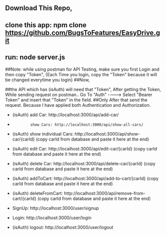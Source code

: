 

## Download This Repo,
## clone this app: npm clone https://github.com/BugsToFeatures/EasyDrive.git

## run: node server.js

##Note: while using postman for API Testing, make sure you first Login and then copy "Token", {Each Time you login, copy the "Token" because it will be changed everytime you login}
##Now,

##the API which has (isAuth) will need that "Token", After getting the Token, While sending request on postman.. Go To "Auth" ----> Select "Bearer Token" and insert that "Token" in the field.
##Only After that send the request. Because I have applied both Authentication and Authorization.

- (isAuth)    add Car: http://localhost:3000/api/add-car/
-             show Cars: http://localhost:3000/api/show-all-cars/
- (isAuth)    show individual Cars: http://localhost:3000/api/show-car/{carId} (copy carId from database and paste it here at the end)
- (isAuth)    edit Car: http://localhost:3000/api/edit-car/{carId} (copy carId from database and paste it here at the end)
- (isAuth)    delete Car: http://localhost:3000/api/delete-car/{carId} (copy carId from database and paste it here at the end)
- (isAuth)    addToCart: http://localhost:3000/api/add-to-cart/{carId} (copy carId from database and paste it here at the end)
- (isAuth)    deleteFromCart: http://localhost:3000/api/remove-from-cart/{carId} (copy carId from database and paste it here at the end)

- SignUp: http://localhost:3000/user/signup
- Login: http://localhost:3000/user/login
- (isAuth)    logout: http://localhost:3000/user/logout


